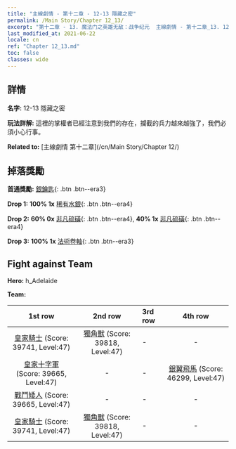 ```yaml
---
title: "主線劇情 - 第十二章 - 12-13 隱藏之密"
permalink: /Main Story/Chapter 12_13/
excerpt: "第十二章 - 13. 魔法门之英雄无敌：战争纪元  主線劇情 - 第十二章_13. 12-13 隱藏之密"
last_modified_at: 2021-06-22
locale: cn
ref: "Chapter 12_13.md"
toc: false
classes: wide
---
```


## 詳情

 **名字:** 12-13 隱藏之密

 **玩法詳解:** 這裡的掌權者已經注意到我們的存在，攔截的兵力越來越強了，我們必須小心行事。

 **Related to:** [主線劇情 第十二章](/cn/Main Story/Chapter 12/)

## 掉落獎勵

 **首通獎勵:** [銀鑰匙](/cn/Items/con_693/){: .btn .btn--era3}

 **Drop 1:** **100% 1x** [稀有水銀](/cn/Items/mat_42/){: .btn .btn--era4}

 **Drop 2:** **60% 0x** [非凡硫磺](/cn/Items/mat_36/){: .btn .btn--era4}, **40% 1x** [非凡硫磺](/cn/Items/mat_36/){: .btn .btn--era4}

 **Drop 3:** **100% 1x** [法術卷軸](/cn/Items/con_694/){: .btn .btn--era3}


## Fight against Team
 **Hero:** h_Adelaide

 **Team:**


  | 1st row | 2nd row | 3rd row | 4th row |
  |:----:|:----:|:----|:----:|
  | [皇家騎士](/cn/units/Cavalier/) (Score: 39741, Level:47)  | [獨角獸](/cn/units/Unicorn/) (Score: 39818, Level:47)  | - | - |
  | [皇家十字軍](/cn/units/Swordsman/) (Score: 39665, Level:47)  | - | - | [銀翼飛馬](/cn/units/Pegasus/) (Score: 46299, Level:47)  |
  | [戰鬥矮人](/cn/units/Dwarf/) (Score: 39665, Level:47)  | - | - | - |
  | [皇家騎士](/cn/units/Cavalier/) (Score: 39741, Level:47)  | [獨角獸](/cn/units/Unicorn/) (Score: 39818, Level:47)  | - | - |


